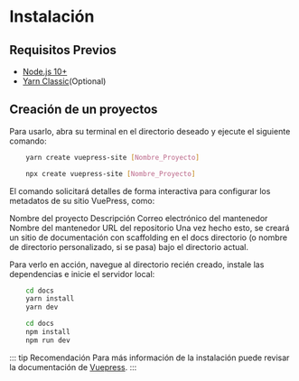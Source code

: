 # Instalación 

## Requisitos Previos

* [Node.js 10+](https://nodejs.org/en/)
* [Yarn Classic](https://classic.yarnpkg.com/en/)(Optional)

## Creación de un proyectos
 
Para usarlo, abra su terminal en el directorio deseado y ejecute el siguiente comando:


``` sh
    yarn create vuepress-site [Nombre_Proyecto]
```


``` sh
    npx create vuepress-site [Nombre_Proyecto]
```

El comando solicitará detalles de forma interactiva para configurar los metadatos de su sitio VuePress, como:
 
Nombre del proyecto
Descripción
Correo electrónico del mantenedor
Nombre del mantenedor
URL del repositorio
Una vez hecho esto, se creará un sitio de documentación con scaffolding en el docs directorio (o nombre de directorio personalizado, si se pasa) bajo el directorio actual.
 
Para verlo en acción, navegue al directorio recién creado, instale las dependencias e inicie el servidor local:



``` sh
    cd docs
    yarn install
    yarn dev
```


``` sh
    cd docs
    npm install
    npm run dev
```


::: tip Recomendación 
Para más información de la instalación puede revisar la documentación de [Vuepress](https://vuepress.vuejs.org/guide/getting-started.html#manual-installation).
:::

